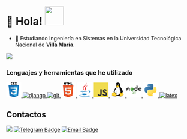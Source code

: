 # 👋 Hola! <img src="https://media.giphy.com/media/vFKqnCdLPNOKc/giphy.gif" width="50" height="50" />

- :closed_book: Estudiando Ingeniería en Sistemas en la Universidad Tecnológica Nacional de **Villa María**.

<img src="https://media0.giphy.com/media/v1.Y2lkPTc5MGI3NjExeHMyM3JuOG1jOTA0enZsbTBuYXpqNm9obGZ4NDVoYzRwbGVheXNsMCZlcD12MV9pbnRlcm5hbF9naWZfYnlfaWQmY3Q9Zw/LaVp0AyqR5bGsC5Cbm/giphy.webp"/>

<h3 align="left">Lenguajes y herramientas que he utilizado</h3>
<p align="left"> 
  <a href="https://www.w3schools.com/css/" target="_blank" rel="noreferrer"> 
    <img src="https://raw.githubusercontent.com/devicons/devicon/master/icons/css3/css3-original-wordmark.svg" alt="css3" width="40" height="40"/> 
  </a> 
  <a href="https://www.djangoproject.com/" target="_blank" rel="noreferrer"> 
    <img src="https://cdn.worldvectorlogo.com/logos/django.svg" alt="django" width="40" height="40"/> 
  </a> 
  <a href="https://git-scm.com/" target="_blank" rel="noreferrer"> 
    <img src="https://www.vectorlogo.zone/logos/git-scm/git-scm-icon.svg" alt="git" width="40" height="40"/> 
  </a> 
  <a href="https://www.w3.org/html/" target="_blank" rel="noreferrer"> 
    <img src="https://raw.githubusercontent.com/devicons/devicon/master/icons/html5/html5-original-wordmark.svg" alt="html5" width="40" height="40"/> 
  </a> 
  <a href="https://www.java.com" target="_blank" rel="noreferrer"> 
    <img src="https://raw.githubusercontent.com/devicons/devicon/master/icons/java/java-original.svg" alt="java" width="40" height="40"/> 
  </a> 
  <a href="https://developer.mozilla.org/en-US/docs/Web/JavaScript" target="_blank" rel="noreferrer"> 
    <img src="https://raw.githubusercontent.com/devicons/devicon/master/icons/javascript/javascript-original.svg" alt="javascript" width="40" height="40"/> 
  </a> 
  <a href="https://www.linux.org/" target="_blank" rel="noreferrer"> 
    <img src="https://raw.githubusercontent.com/devicons/devicon/master/icons/linux/linux-original.svg" alt="linux" width="40" height="40"/> 
  </a> 
  <a href="https://nodejs.org" target="_blank" rel="noreferrer"> 
    <img src="https://raw.githubusercontent.com/devicons/devicon/master/icons/nodejs/nodejs-original-wordmark.svg" alt="nodejs" width="40" height="40"/> 
  </a> 
  <a href="https://www.python.org" target="_blank" rel="noreferrer"> 
    <img src="https://raw.githubusercontent.com/devicons/devicon/master/icons/python/python-original.svg" alt="python" width="40" height="40"/> 
  </a> 
  <a href="https://www.latex-project.org/" target="_blank" rel="noreferrer"> 
    <img src="https://upload.wikimedia.org/wikipedia/commons/9/92/LaTeX_logo.svg" alt="latex" width="40" height="40"/>
  </a>
</p>

## Contactos

![](https://dcbadge.vercel.app/api/shield/651543444266942474?style=flat)
[![Telegram Badge](https://img.shields.io/badge/Telegram-jfermani-blue?logo=telegram&logoColor=white)](https://t.me/jfermani)
[![Email Badge](https://img.shields.io/badge/Email-julianfermani45%40gmail.com-red?logo=gmail&logoColor=white)](mailto:julianfermani45@gmail.com)

